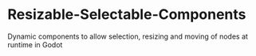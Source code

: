 # Resizable-Selectable-Components
Dynamic components to allow selection, resizing and moving of nodes at runtime in Godot
